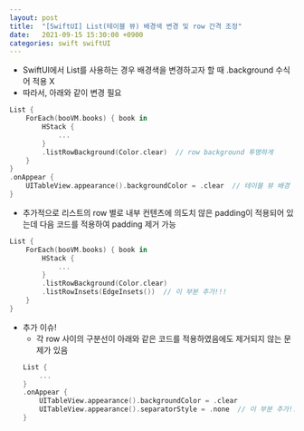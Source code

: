 ```yaml
---
layout: post
title:  "[SwiftUI] List(테이블 뷰) 배경색 변경 및 row 간격 조정"
date:   2021-09-15 15:30:00 +0900
categories: swift swiftUI
---
```


- SwiftUI에서 List를 사용하는 경우 배경색을 변경하고자 할 때 .background 수식어 적용 X
- 따라서, 아래와 같이 변경 필요
```swift
List {
    ForEach(booVM.books) { book in
        HStack {
            ...
        }
        .listRowBackground(Color.clear)  // row background 투명하게
    }
}
.onAppear {
    UITableView.appearance().backgroundColor = .clear  // 테이블 뷰 배경 투명
}
```

- 추가적으로 리스트의 row 별로 내부 컨텐츠에 의도치 않은 padding이 적용되어 있는데 다음 코드를 적용하여 padding 제거 가능
```swift
List {
    ForEach(booVM.books) { book in
        HStack {
            ...
        }
        .listRowBackground(Color.clear)
        .listRowInsets(EdgeInsets())  // 이 부분 추가!!!
    }
}
```

- 추가 이슈!
	+ 각 row 사이의 구분선이 아래와 같은 코드를 적용하였음에도 제거되지 않는 문제가 있음
	```swift
	List {
        ...
    }
    .onAppear {
    	UITableView.appearance().backgroundColor = .clear
        UITableView.appearance().separatorStyle = .none  // 이 부분 추가!!!
    }
	```